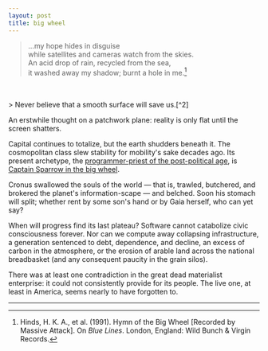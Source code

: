 ```yaml
---
layout: post
title: big wheel
---
```


> ...my hope hides in disguise<br/>while satellites and cameras watch from the skies.<br/>An acid drop of rain, recycled from the sea,<br/>it washed away my shadow; burnt a hole in me.[^1]
<br/>
<br/>
> Never believe that a smooth surface will save us.[^2]

An erstwhile thought on a patchwork plane: reality is only flat until the screen shatters.

Capital continues to totalize, but the earth shudders beneath it. The cosmopolitan class slew stability for mobility's sake decades ago. Its present archetype, the [programmer-priest of the post-political age](https://www.c-span.org/video/?478048-1/facebook-twitter-ceos-testify-senate-judiciary-committee), is [Captain Sparrow in the big wheel](https://youtu.be/k2C68Nh-ltQ?t=227).

Cronus swallowed the souls of the world &mdash; that is, trawled, butchered, and brokered the planet's information-scape &mdash; and belched. Soon his stomach will split; whether rent by some son's hand or by Gaia herself, who can yet say?

When will progress find its last plateau? Software cannot catabolize civic consciousness forever. Nor can we compute away collapsing infrastructure, a generation sentenced to debt, dependence, and decline, an excess of carbon in the atmosphere, or the erosion of arable land across the national breadbasket (and any consequent paucity in the grain silos).

There was at least one contradiction in the great dead materialist enterprise: it could not consistently provide for its people. The live one, at least in America, seems nearly to have forgotten to.

---

[^1]: Hinds, H. K. A., et al. (1991). Hymn of the Big Wheel [Recorded by Massive Attack]. On *Blue Lines*. London, England: Wild Bunch & Virgin Records.

[^2]: Deleuze, G., and F. Guattari. (1980). A Thousand Plateaus. 500.
